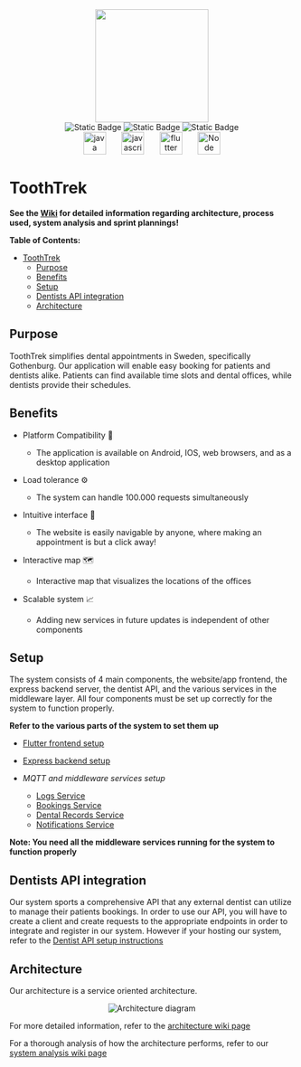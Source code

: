 <div align="center">

<img src="https://cdn.pixabay.com/photo/2016/06/13/13/46/shark-1454245_1280.png" width="200" />

</div>

<div align="center">
<img alt="Static Badge" src="https://img.shields.io/badge/Middleware_CI-passed-green">
<img alt="Static Badge" src="https://img.shields.io/badge/Frontend_CI-passed-green">
<img alt="Static Badge" src="https://img.shields.io/badge/Backend_CI-passed-green">
</div>
<div align="center">
        <img width ="40" alt="java img" src="https://cdn.freebiesupply.com/logos/large/2x/java-14-logo-png-transparent.png">&nbsp;&nbsp;&nbsp;&nbsp;&nbsp;&nbsp;
        <img width ="40" alt="javascript img" src="https://static.vecteezy.com/system/resources/previews/027/127/463/original/javascript-logo-javascript-icon-transparent-free-png.png">&nbsp;&nbsp;&nbsp;&nbsp;&nbsp;&nbsp;
        <img width ="40" alt="flutter img" src="https://storage.googleapis.com/cms-storage-bucket/0dbfcc7a59cd1cf16282.png">&nbsp;&nbsp;&nbsp;&nbsp;&nbsp;&nbsp;
        <img width ="40" alt="Node JS" src="https://upload.wikimedia.org/wikipedia/commons/thumb/d/d9/Node.js_logo.svg/590px-Node.js_logo.svg.png">
</div>

  # ToothTrek
</div>

**See the [Wiki](../../wiki) for detailed information regarding architecture, process used, system analysis and sprint plannings!** 

**Table of Contents:**

- [ToothTrek](#toothtrek)
  * [Purpose](#purpose)
  * [Benefits](#benefits)
  * [Setup](#setup)
  * [Dentists API integration](#dentists-api-integration)
  * [Architecture](#architecture)


## Purpose

ToothTrek simplifies dental appointments in Sweden, specifically Gothenburg. Our application will enable easy booking for patients and dentists alike. Patients can find available time slots and dental offices, while dentists provide their schedules.

## Benefits

* Platform Compatibility 🔄

  * The application is available on Android, IOS, web browsers, and as a desktop application

* Load tolerance ⚙️
  * The system can handle 100.000 requests simultaneously

* Intuitive interface 🧩
  * The website is easily navigable by anyone, where making an appointment is but a click away!

* Interactive map 🗺️
  * Interactive map that visualizes the locations of the offices

* Scalable system 📈
  * Adding new services in future updates is independent of other components

## Setup
The system consists of 4 main components, the website/app frontend, the express backend server, the dentist API, and the various services in the middleware layer. All four components must be set up correctly for the system to function properly.

**Refer to the various parts of the system to set them up**

* [Flutter frontend setup](https://github.com/wanders00/dit356_distributed_systems_development/blob/main/Website/Frontend/README.md)
* [Express backend setup](https://github.com/wanders00/dit356_distributed_systems_development/blob/main/Website/Backend/README.md)

* *MQTT and middleware services setup*
  * [Logs Service](https://github.com/wanders00/dit356_distributed_systems_development/blob/main/Middleware/Logs/README.md)
  * [Bookings Service](https://github.com/wanders00/dit356_distributed_systems_development/blob/main/Middleware/bookings/README.md)
  * [Dental Records Service](https://github.com/wanders00/dit356_distributed_systems_development/tree/main/Middleware/dentalRecord)
  * [Notifications Service](https://github.com/wanders00/dit356_distributed_systems_development/tree/main/Middleware/notifications)

**Note: You need all the middleware services running for the system to function properly**

## Dentists API integration
Our system sports a comprehensive API that any external dentist can utilize to manage their patients bookings. In order to use our API, you will have to create a client and create requests to the appropriate endpoints in order to integrate and register in our system. However if your hosting our system, refer to the [Dentist API setup instructions](https://github.com/wanders00/dit356_distributed_systems_development/blob/main/DentistUI/README.md)

## Architecture
Our architecture is a service oriented architecture.

<div align="center">

![Architecture diagram](../../wiki/uploads/ca6c5e7b9c24f6ab56e04f0411428b00/image.png)

</div>

For more detailed information, refer to the [architecture wiki page](../../wiki/architecture)

For a thorough analysis of how the architecture performs, refer to our [system analysis wiki page](../../wiki/system-analysis)
